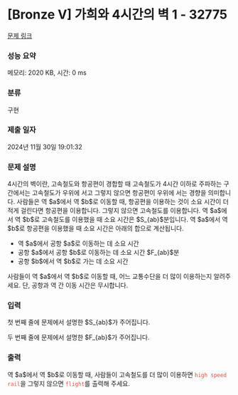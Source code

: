 # [Bronze V] 가희와 4시간의 벽 1 - 32775 

[문제 링크](https://www.acmicpc.net/problem/32775) 

### 성능 요약

메모리: 2020 KB, 시간: 0 ms

### 분류

구현

### 제출 일자

2024년 11월 30일 19:01:32

### 문제 설명

<p>4시간의 벽이란, 고속철도와 항공편이 경합할 때 고속철도가 4시간 이하로 주파하는 구간에서는 고속철도가 우위에 서고 그렇지 않으면 항공편이 우위에 서는 경향을 의미합니다. 사람들은 역 $a$에서 역 $b$로 이동할 때, 항공편을 이용하는 것이 소요 시간이 더 적게 걸린다면 항공편을 이용합니다. 그렇지 않으면 고속철도를 이용합니다. 역 $a$에서 역 $b$로 고속철도를 이용했을 때 소요 시간은 $S_{ab}$분입니다. 역 $a$에서 역 $b$로 항공편을 이용했을 때 소요 시간은 아래의 합으로 계산됩니다.</p>

<ul>
	<li>역 $a$에서 공항 $a$로 이동하는 데 소요 시간</li>
	<li>공항 $a$에서 공항 $b$로 이동하는 데 소요 시간 $F_{ab}$분</li>
	<li>공항 $b$에서 역 $b$로 가는 데 소요 시간</li>
</ul>

<p>사람들이 역 $a$에서 역 $b$로 이동할 때, 어느 교통수단을 더 많이 이용하는지 알려주세요. 단, 공항과 역 간 이동 시간은 무시합니다.</p>

### 입력 

 <p>첫 번째 줄에 문제에서 설명한 $S_{ab}$가 주어집니다.</p>

<p>두 번째 줄에 문제에서 설명한 $F_{ab}$가 주어집니다.</p>

### 출력 

 <p>역 $a$에서 역 $b$로 이동할 때, 사람들이 고속철도를 더 많이 이용하면 <span style="color:#e74c3c;"><code>high speed rail</code></span>을 그렇지 않으면 <span style="color:#e74c3c;"><code>flight</code></span>를 출력해 주세요.</p>

